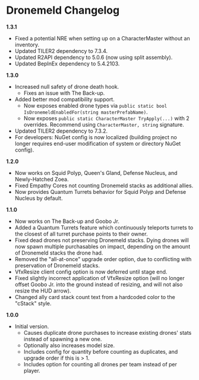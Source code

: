 ﻿# Dronemeld Changelog

**1.3.1**

- Fixed a potential NRE when setting up on a CharacterMaster without an inventory.
- Updated TILER2 dependency to 7.3.4.
- Updated R2API dependency to 5.0.6 (now using split assembly).
- Updated BepInEx dependency to 5.4.2103.

**1.3.0**

- Increased null safety of drone death hook.
	- Fixes an issue with The Back-up.
- Added better mod compatibility support.
	- Now exposes enabled drone types via `public static bool IsDronemeldEnabledFor(string masterPrefabName)`.
	- Now exposes `public static CharacterMaster TryApply(...)` with 2 overrides. Recommend using `CharacterMaster, string` signature.
- Updated TILER2 dependency to 7.3.2.
- For developers: NuGet config is now localized (building project no longer requires end-user modification of system or directory NuGet config).

**1.2.0**

- Now works on Squid Polyp, Queen's Gland, Defense Nucleus, and Newly-Hatched Zoea.
- Fixed Empathy Cores not counting Dronemeld stacks as additional allies.
- Now provides Quantum Turrets behavior for Squid Polyp and Defense Nucleus by default.

**1.1.0**

- Now works on The Back-up and Goobo Jr.
- Added a Quantum Turrets feature which continuously teleports turrets to the closest of all turret purchase points to their owner.
- Fixed dead drones not preserving Dronemeld stacks. Dying drones will now spawn multiple purchasables on impact, depending on the amount of Dronemeld stacks the drone had.
- Removed the "all-at-once" upgrade order option, due to conflicting with preservation of Dronemeld stacks.
- VfxResize client config option is now deferred until stage end.
- Fixed slightly incorrect application of VfxResize option (will no longer offset Goobo Jr. into the ground instead of resizing, and will not also resize the HUD arrow).
- Changed ally card stack count text from a hardcoded color to the "cStack" style.

**1.0.0**

- Initial version.
	- Causes duplicate drone purchases to increase existing drones' stats instead of spawning a new one.
	- Optionally also increases model size.
	- Includes config for quantity before counting as duplicates, and upgrade order if this is > 1.
	- Includes option for counting all drones per team instead of per player.